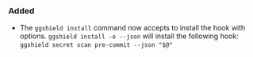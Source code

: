### Added

- The `ggshield install` command now accepts to install the hook with options. `ggshield install -o --json` will install
  the following hook: `ggshield secret scan pre-commit --json "$@"`
